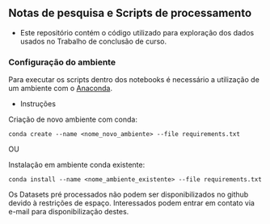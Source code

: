 ## Notas de pesquisa e Scripts de processamento


* Este repositório contém o código utilizado para exploração dos dados usados no Trabalho de conclusão de curso.


### Configuração do ambiente
Para executar os scripts dentro dos notebooks é necessário a utilização de um ambiente com o [Anaconda](https://www.anaconda.com/distribution/).

* Instruções

Criação de novo ambiente com conda:
```
conda create --name <nome_novo_ambiente> --file requirements.txt
```
OU

Instalação em ambiente conda existente:
```
conda install --name <nome_ambiente_existente> --file requirements.txt
```

Os Datasets pré processados não podem ser disponibilizados no github devido à restrições de espaço. Interessados podem entrar em contato via e-mail para disponibilização destes. 